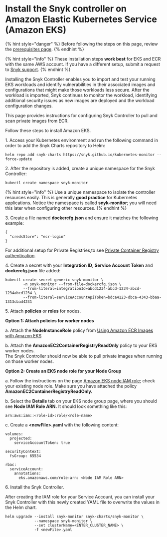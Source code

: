 # Install the Snyk controller on Amazon Elastic Kubernetes Service (Amazon EKS)

{% hint style="danger" %}
Before following the steps on this page, review the [prerequisites page](broken-reference).
{% endhint %}

{% hint style="info" %}
These installation steps **work best** for EKS and ECR with the same AWS account. If you have a different setup, submit a request to [Snyk support](https://support.snyk.io/hc/en-us/requests/new).
{% endhint %}

Installing the Snyk Controller enables you to import and test your running EKS workloads and identify vulnerabilities in their associated images and configurations that might make those workloads less secure. After the workload is imported, Snyk continues to monitor the workload, identifying additional security issues as new images are deployed and the workload configuration changes.

This page provides instructions for configuring Snyk Controller to pull and scan private images from ECR.

Follow these steps to install Amazon EKS.

1\. Access your Kubernetes environment and run the following command in order to add the Snyk Charts repository to Helm:

```
helm repo add snyk-charts https://snyk.github.io/kubernetes-monitor --force-update
```

2\. After the repository is added, create a unique namespace for the Snyk Controller:

```
kubectl create namespace snyk-monitor
```

{% hint style="info" %}
Use a unique namespace to isolate the controller resources easily. This is generally **good practice** for Kubernetes applications. Notice the namespace is called **snyk-monitor**; you will need this later when configuring other resources.
{% endhint %}

3\. Create a file named **dockercfg.json** and ensure it matches the following example:

```
{
  "credsStore": "ecr-login"
}
```

For additional setup for Private Registries,to see [Private Container Registry authentication](authenticate-to-private-container-registries.md).

4\. Create a secret with your **Integration ID**, **Service Account Token** and **dockercfg.json** file added:

```
kubectl create secret generic snyk-monitor \
        -n snyk-monitor --from-file=dockercfg.json \
        --from-literal=integrationId=abcd1234-abcd-1234-abcd-1234abcd1234 \
        --from-literal=serviceAccountApiToken=bdca4123-dbca-4343-bbaa-1313cbad4231
```

5\. Attach **policies** or **roles** for nodes.

**Option 1: Attach policies for worker nodes**

a. Attach the **NodeInstanceRole** policy from [Using Amazon ECR Images with Amazon EKS](https://docs.aws.amazon.com/AmazonECR/latest/userguide/ECR\_on\_EKS.html)

b. Attach the **AmazonEC2ContainerRegistryReadOnly** policy to your EKS worker nodes.\
The Snyk Controller should now be able to pull private images when running on those worker nodes.

**Option 2: Create an EKS node role for your Node Group**

a. Follow the instructions on the page [Amazon EKS node IAM role](https://docs.aws.amazon.com/eks/latest/userguide/create-node-role.html); check your existing node role. Make sure you have attached the policy **AmazonEC2ContainerRegistryReadOnly.**

b. Select the **Details** tab on your EKS node group page, where you should see **Node IAM Role ARN.** It should look something like this:

```
arn:aws:iam::<role-id>:role/<role-name>
```

c. Create a **\<newFile>.yaml** with the following content:

```
volumes:
  projected:
    serviceAccountToken: true
    
securityContext:
  fsGroup: 65534

rbac:
  serviceAccount:
    annotations:
      eks.amazonaws.com/role-arn: <Node IAM Role ARN>
```

6\. Install the Snyk Controller.

After creating the IAM role for your Service Account, you can install your Snyk Controller with this newly created YAML file to overwrite the values in the Helm chart.

```
helm upgrade --install snyk-monitor snyk-charts/snyk-monitor \
             --namespace snyk-monitor \
             --set clusterName=<ENTER_CLUSTER_NAME> \
             -f <newFile>.yaml
```

